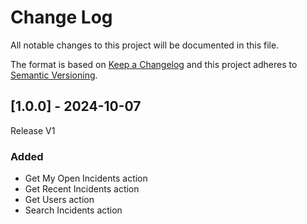 # Change Log
All notable changes to this project will be documented in this file.
 
The format is based on [Keep a Changelog](https://keepachangelog.com/)
and this project adheres to [Semantic Versioning](https://semver.org/).

## [1.0.0] - 2024-10-07

Release V1

### Added

- Get My Open Incidents action
- Get Recent Incidents action
- Get Users action
- Search Incidents action

